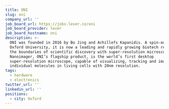 ```yaml
---
title: ONI
slug: oni
company_url: ''
job_board_url: https://jobs.lever.co/oni
job_board_provider: lever
job_board_hostname: oni
description: >-
  ONI was founded in 2016 by Bo Jing and Achillefs Kapanidis. A spin-out from
  Oxford University, it is now a leading and rapidly growing biotech redefining
  the boundaries of scientific discovery with super-resolution microscopy.   The
  Nanoimager, ONI’s flagship product, is the world’s first desktop
  super-resolution microscope, capable of visualizing, tracking and imaging
  individual molecules in living cells with 20nm resolution.
tags:
  - hardware
  - electronics
twitter_url: ''
linkedin_url: ''
positions:
  - city: Oxford
---
```

